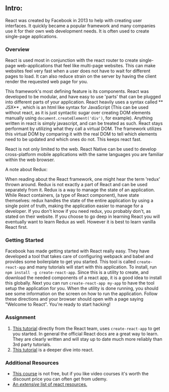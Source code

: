 ## Intro:


React was created by Facebook in 2013 to help with creating user interfaces. It quickly became a popular framework and many companies use it for their own web development needs. It is often used to create single-page applications.

### Overview

React is used most in conjunction with the react router to create single-page web-applications that feel like multi-page websites. This can make websites feel very fast when a user does not have to wait for different pages to load. It can also reduce strain on the server by having the client render the requested web page for you.

This framework's most defining feature is its components. React was developed to be modular, and have easy to use 'parts' that can be plugged into different parts of your application. React heavily uses a syntax called ** JSX** , which is an html like syntax for JavaScript (This can be used without react, as it is just syntactic sugar over creating DOM elements manually using `document.createElement('div')`, for example). Anything written in react is simply javascript, and can be treated as such. React stays performant by utilizing what they call a virtual DOM. The framework utilizes this virtual DOM by comparing it with the real DOM to tell which elements need to be updated and which ones do not. This keeps react fast.

React is not only limited to the web. React Native can be used to develop cross-platform mobile applications with the same languages you are familiar within the web browser.

A note about Redux:

When reading about the React framework, one might hear the term 'redux' thrown around. Redux is not exactly a part of React and can be used separately from it. Redux is a way to manage the state of an application. While React containers, (a type of React component), have state themselves: redux handles the state of the entire application by using a single point of truth, making the application easier to manage for a developer. If you don't know if you need redux, you probably don't, as stated on their website. If you choose to go deep in learning React you will eventually want to learn Redux as well. However it is best to learn vanilla React first.

### Getting Started

Facebook has made getting started with React really easy. They have developed a tool that takes care of configuring webpack and babel and provides some boilerplate to get you started. This tool is called `create-react-app` and many tutorials will start with this application. To install, run `npm install -g create-react-app`. Since this is a utility to create, and download the needed components of a react app, it is a good idea to install this globally. Next you can run `create-react-app my-app` to have the tool setup the application for you. When the utility is done running, you should see some information on the screen on how to run the application. Follow these directions and your browser should open with a page saying "Welcome to React". You're ready to start hacking!

### Assignment

1. [This tutorial](https://reactjs.org/tutorial/tutorial.html) directly from the React team, uses `create-react-app` to get you started. In general the official React docs are a great way to learn. They are clearly written and will stay up to date much more reliably than 3rd party tutorials.
2. [This tutorial](https://scrimba.com/course/glearnreact/) is a deeper dive into react.

### Additional Resources

- [This course](https://www.udemy.com/react-the-complete-guide-incl-redux/?siteID=vedj0cWlu2Y-lLrWBTqwmP6ifgZP6OyP8A&LSNPUBID=vedj0cWlu2Y) is not free, but if you like video courses it's worth the discount price you can often get from udemy.
- [An _extensive_ list of react resources.](https://github.com/enaqx/awesome-react)
